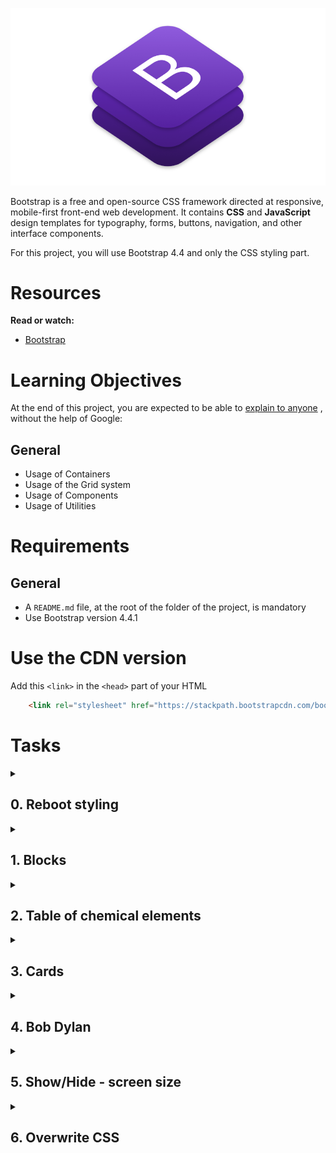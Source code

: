 
![Alt text](/Bootstrap/image/main.png?raw=true "Optional Title")

Bootstrap is a free and open-source CSS framework directed at responsive, mobile-first front-end web development. It contains **CSS** and **JavaScript** design templates for typography, forms, buttons, navigation, and other interface components.

For this project, you will use Bootstrap 4.4 and only the CSS styling part.

# Resources
**Read or watch:**

+ [Bootstrap](https://fs.blog/feynman-learning-technique/)

# Learning Objectives
At the end of this project, you are expected to be able to [explain to anyone](https://fs.blog/feynman-learning-technique/) , without the help of Google:

## General
+ Usage of Containers
+ Usage of the Grid system
+ Usage of Components
+ Usage of Utilities

# Requirements
## General
+ A ```README.md``` file, at the root of the folder of the project, is mandatory
+ Use Bootstrap version 4.4.1

# Use the CDN version
Add this ```<link>``` in the ```<head>``` part of your HTML

```html
    <link rel="stylesheet" href="https://stackpath.bootstrapcdn.com/bootstrap/4.4.1/css/bootstrap.min.css" integrity="sha384-Vkoo8x4CGsO3+Hhxv8T/Q5PaXtkKtu6ug5TOeNV6gBiFeWPGFN9MuhOf23Q9Ifjh" crossorigin="anonymous">
```

# Tasks

<details>
  <summary> 

  ## 0. Reboot styling
  </summary>

From this HTML:

```html
<!DOCTYPE html>
<html lang="en" dir="ltr">
    <head>
        <meta charset="utf-8">
        <meta name="viewport" content="width=device-width, initial-scale=1, viewport-fit=cover">
        <title>Holberton - Web Stack - Bootstrap</title>
        <meta name="description" content="Bootstrap is a free and open-source CSS framework">

        <style>
            .my-container {
                background-color: #FF0000;
            }
        </style>
    </head>
    <body>

        <div class="my-container">
            <h1>Hello</h1>
            <h2>Holberton</h2>
            <p>Lorem ipsum dolor sit amet, consectetur adipiscing elit. Aliquam placerat eleifend nulla, quis imperdiet lacus. Donec tempor lorem enim, sit amet tempus purus euismod sit amet. Nam laoreet quis purus a consequat. Quisque interdum bibendum varius. Praesent lobortis eros sit amet tortor varius elementum. Fusce eget varius ex. Cras id lectus consectetur, bibendum dolor in, hendrerit lacus. Praesent rutrum, odio id tincidunt fringilla, dolor eros condimentum lacus, blandit molestie massa velit hendrerit risus. Nam ex nunc, ultrices id nisi consectetur, mattis imperdiet purus. Sed tempus ullamcorper nisi, vitae pulvinar nunc varius eu. Maecenas ut volutpat lectus.</p>
            <ul>
                <li>Lorem ipsum dolor sit amet, consectetur adipiscing elit.</li>
                <li>Phasellus quis dolor sed ligula porttitor fringilla.</li>
                <li>
                    <ul>
                        <li>Integer vulputate arcu quis luctus condimentum.</li>
                        <li>Integer commodo turpis non ligula viverra, ut sagittis elit ornare.</li>
                    </ul>
                </li>
                <li>Etiam porttitor justo in diam elementum, nec mollis tellus viverra.</li>
                <li>Vivamus non ligula quis dui auctor sagittis.</li>
            </ul>
        </div>

    </body>
</html>
```


Add Bootstrap to reset the CSS styling.

Your final page must look like this:

![Alt text](/Bootstrap/image/readme.md.0.jpg?raw=true "Optional Title")

### Repo:

- GitHub repository: ``` holbertonschool-web_front_end ```
- Directory: ``` Bootstrap ```
- File: ``` 0-index.html ```
<details>
  <summary>Please review your task manually with the following checklist</summary>
  
- [ ] README.md exists and is not empty
- [ ] File exists
- [ ] Bootstrap CSS stylesheet is added in the head
- [ ] Final result is the same as screenshots and GIF

</details>




</details>


<details>
  <summary>
  
  ## 1. Blocks

  </summary>


From this HTML:

```html
<!DOCTYPE html>
<html lang="en" dir="ltr">
    <head>
        <meta charset="utf-8">
        <meta name="viewport" content="width=device-width, initial-scale=1, viewport-fit=cover">
        <title>Holberton - Web Stack - Bootstrap</title>
        <meta name="description" content="Bootstrap is a free and open-source CSS framework">

        <link rel="stylesheet" href="https://stackpath.bootstrapcdn.com/bootstrap/4.4.1/css/bootstrap.min.css" integrity="sha384-Vkoo8x4CGsO3+Hhxv8T/Q5PaXtkKtu6ug5TOeNV6gBiFeWPGFN9MuhOf23Q9Ifjh" crossorigin="anonymous">
    </head>
    <body>
        <div>
            <div>Primary</div>
            <div>Success</div>
            <div>Danger</div>
            <div>Warning</div>
        </div>

        <hr />

        <div>
            <div>Primary</div>
            <div>Success</div>
            <div>Danger</div>
            <div>Warning</div>
        </div>

        <hr />

        <div>
            <div>Primary</div>
            <div>Success</div>
            <div>Danger</div>
        </div>

        <hr />

        <div>
            <div>Primary</div>
            <div>Success</div>
            <div>Danger</div>
            <div>Warning</div>
        </div>

        <hr/>

        <div>
            <div>Primary</div>
            <div>Success</div>
        </div>

        <hr/>

        <div>
            <div>Primary</div>
            <div>Success</div>
            <div>Danger</div>
        </div>
    </body>
</html>
```


Build this responsive web page:

![Alt text](/Bootstrap/image/1-index.gif?raw=true "Optional Title")

### Requirements:

- You are not allow to define any styling in a CSS file, in head or inline - only Bootstrap classes
- You can not change the HTML structure - only adding classes is allowed

### Behaviors/styles:

For all cells of all rows:

- Padding at .5rem
- Background color of the name of the cell
- Text centered and white

### First line:

- Each cell has the same width
- Screen >= 992px: display like 4 columns in one line
- Screen < 992px: display like 4 lines in one column

### Second line:

- Each cell has the same width
- Screen >= 576px: display like 4 columns in one line
- Screen < 576px: display like 4 lines in one column

### Third line:

- The last cell is taking 50% of the width screen
- The middle cell has 2 times the size of the first cell
- Screen >= 992px: display like 3 columns in one line
- Screen < 992px: display like 3 lines in one column

### Fourth line:

- Different order (from left to right) based on the size
- Screen >= 1200px: Primary -> Success -> Danger -> Warning
- Screen between 992px and 1200px: Warning -> Primary -> Success -> Danger
- Screen between 768px and 992px: Danger -> Warning -> Primary -> Success
- Screen <= 768px: Success -> Danger -> Warning -> Primary

### Fifth line:

- Each cell has the same width (~16% of the screen)
- Screen >= 768px: display like 2 columns on each side of the screen in one line
- Screen < 768px: display like 2 lines in one column

### Last line:

- Each cell has the same width (~16% of the screen)
- Screen >= 768px: display like 3 columns in one line with the space between the first and middle cell 2 times bigger than the space between the middle cell and the last cell
- Screen < 768px: display like 3 lines in one column


### Repo:

- GitHub repository: ``` holbertonschool-web_front_end ```
- Directory: ``` Bootstrap ```
- File: ``` 1-index.html ```

<details>
  <summary>Please review your task manually with the following checklist</summary>
  
- [ ] File exists
- [ ] HTML structure is the same as the one provided
- [ ] No extra styling (in-line, in the head and/or a CSS file)
- [ ] Cells have class p-2
- [ ] Cells “Primary” have class bg-primary
- [ ] Cells “Success” have class bg-success
- [ ] Cells “Danger” have class bg-danger
- [ ] Cells “Warning” have class bg-warning
- [ ] All cells (or top container) have class text-white
- [ ] All cells (or top container) have class text-center
- [ ] First line: all cells have class col-lg
- [ ] Second line: all cells have class col-sm
- [ ] Third line: first cell has class col-lg or col-lg-2
- [ ] Third line: second cell has class col-lg-4
- [ ] Third line: last cell has class col-lg-6
- [ ] Fourth line: all cells have class col
- [ ] Fourth line: Screen >= 1200px: Primary -> Success -> Danger -> Warning
- [ ] Fourth line: Screen between 992px and 1200px: Warning -> Primary -> Success -> Danger
- [ ] Fourth line: Screen between 768px and 992px: Danger -> Warning -> Primary -> Success
- [ ] Fourth line: Screen <= 768px: Success -> Danger -> Warning -> Primary
- [ ] Fifth line: all cells have class col-md-2 or col-md with the second cell with offset-md-8 or justify-content-between in the div.row
- [ ] Fifth line: Screen >= 768px: display like 2 columns on each side of the screen
- [ ] Fifth line: Screen < 768px: display like 2 lines
- [ ] Last line: all cells have class col-md-2 or col-md
- [ ] Last line: space between the first cell and the middle cell is 2 times bigger than the space between the last cell and middle cell -> class offset-md-4 in the middle cell and offset-md-2 in the last cell
- [ ] Final result is the same as screenshots and GIF
</details>


</details>


<details>
  <summary> 

  ## 2. Table of chemical elements
  </summary>

From this HTML:

```html
<!DOCTYPE html>
<html lang="en" dir="ltr">
    <head>
        <meta charset="utf-8">
        <meta name="viewport" content="width=device-width, initial-scale=1, viewport-fit=cover">
        <title>Holberton - Web Stack - Bootstrap</title>
        <meta name="description" content="Bootstrap is a free and open-source CSS framework">

        <link rel="stylesheet" href="https://stackpath.bootstrapcdn.com/bootstrap/4.4.1/css/bootstrap.min.css" integrity="sha384-Vkoo8x4CGsO3+Hhxv8T/Q5PaXtkKtu6ug5TOeNV6gBiFeWPGFN9MuhOf23Q9Ifjh" crossorigin="anonymous">
    </head>
    <body>
        <header>
            <ul>
                <li>
                    <a href="/">
                        <img src="https://via.placeholder.com/150x50" />
                    </a>
                </li>
                <li>
                    <a href="#">Chemical elements</a>
                </li>
                <li>
                    <a href="#">Profile</a>
                </li>
            </ul>
        </header>

        <main>
            <section>
                <div role="alert">
                    <h4>List of chemical elements</h4>
                    <p>This is a list of the 5 first chemical elements which have been identified as of 2019.</p>
                    <hr>
                    <p>A popular visualization of all 118 elements is <a href="https://en.wikipedia.org/wiki/Periodic_table">the periodic table of the elements</a>.</p>
                </div>
            </section>

            <section>
                <h1>Chemical elements <span>only 5</span></h1>

                <div>
                    <table>
                        <thead>
                            <tr>
                                <th scope="col">Atomic number</th>
                                <th scope="col">Symbol</th>
                                <th scope="col">Element</th>
                                <th scope="col">Origin of name</th>
                                <th scope="col">Group</th>
                                <th scope="col">Period</th>
                                <th scope="col">Atomic weight</th>
                                <th scope="col">Density</th>
                                <th scope="col">Melting point</th>
                                <th scope="col">Boiling point</th>
                                <th scope="col">Specific heat capacity</th>
                                <th scope="col">Electro­negativity</th>
                                <th scope="col">Abundance in Earth's crust</th>
                            </tr>
                        </thead>
                        <tbody>
                            <tr>
                                <td>1</td>
                                <td>H</td>
                                <td>Hydrogen</td>
                                <td>Greek elements <i>hydro-</i> and <i>-gen</i>, meaning 'water-forming'</td>
                                <td>1</td>
                                <td>1</td>
                                <td>1.008</td>
                                <td>0.00008988</td>
                                <td>14.01</td>
                                <td>20.28</td>
                                <td>14.304</td>
                                <td>2.20</td>
                                <td>1400</td>
                            </tr>
                            <tr>
                                <td>2</td>
                                <td>He</td>
                                <td>Helium</td>
                                <td>Greek <i>hḗlios</i>, 'sun'</td>
                                <td>18</td>
                                <td>1</td>
                                <td>4.002602</td>
                                <td>0.0001785</td>
                                <td>—</td>
                                <td>4.22</td>
                                <td>5.193</td>
                                <td>–</td>
                                <td>0.008</td>
                            </tr>
                            <tr>
                                <td>3</td>
                                <td>Li</td>
                                <td>Lithium</td>
                                <td>Greek <i>líthos</i>, 'stone'</td>
                                <td>1</td>
                                <td>2</td>
                                <td>6.94</td>
                                <td>0.534</td>
                                <td>453.69</td>
                                <td>1560</td>
                                <td>3.582</td>
                                <td>0.98</td>
                                <td>20</td>
                            </tr>
                            <tr>
                                <td>4</td>
                                <td>Be</td>
                                <td>Beryllium</td>
                                <td>Beryl, a mineral (ultimately from the name of Belur in southern India)</td>
                                <td>2</td>
                                <td>2</td>
                                <td>9.0121831</td>
                                <td>1.85</td>
                                <td>1560</td>
                                <td>2742</td>
                                <td>1.825</td>
                                <td>1.57</td>
                                <td>2.8</td>
                            </tr>
                            <tr>
                                <td>5</td>
                                <td>B</td>
                                <td>Boron</td>
                                <td>Borax, a mineral (from Arabic <i>bawraq</i>)</td>
                                <td>13</td>
                                <td>2</td>
                                <td>10.81</td>
                                <td>2.34</td>
                                <td>2349</span></td>
                                <td>4200</td>
                                <td>1.026</td>
                                <td>2.04</td>
                                <td>10</td>
                            </tr>
                        </tbody>
                    </table>
                </div>
            </section>
        </main>
    </body>
</html>
```


Build this responsive web page:

![png](/Bootstrap/image/readme.md.2.png?raw=true "png img")

![gif](/Bootstrap/image/2-index.gif?raw=true "Gif anime")


### Requirements:

You are not allow to define any styling in a CSS file, in head or inline - only Bootstrap classes
You can not change the HTML structure - only adding classes is allowed
Behaviors/styles:

+ Header:
    + With border bottom
    + Padding .5rem and margin bottom 1rem
    + Background color “light”
    + Horizontal listing, no margin bottom:
        + First item aligned on the left with a border rounded image
        + 2 other items aligned on the right with 2 links (aligned vertically in the middle) with a layout of a button of style “secondary”
        + The link “Chemical elements” is active
+ The main block has full width, spanning the entire width of the viewport (container-fluid)
+ The first section:
    + The div inside is an alert style of “info”:
        + h4 has an alert heading style
        + The last paragraph (containing the link) should not have any margin bottom
+ The second section:
    + h1 has a margin bottom at 1.5rem and margin top at 3rem
    + Inside the h1, “only 5” has a badge layout of type “info”
    + The div is able to make the table responsive with a break at 992px
    + The table has “dark” style and hover on rows

### Repo:

- GitHub repository: ``` holbertonschool-web_front_end ```
- Directory: ``` Bootstrap ```
- File: ``` 2-index.html ```

    <details>
    <summary>Please review your task manually with the following checklist</summary>
    
    - [ ] File exists
    - [ ] HTML structure is the same as the one provided
    - [ ] No extra styling (in-line, in the head and/or a CSS file)
    - [ ] header has class border-bottom
    - [ ] header has class mb-3 (or m-3)
    - [ ] header has class p-2
    - [ ] header has class bg-light
    - [ ] header ul has class list-inline or d-flex or list-group-horizontal
    - [ ] header ul has class mb-0
    - [ ] header ul li have class list-inline-item (except if header ul has class d-flex or list-group-horizontal)
    - [ ] First header ul li is aligned on the left (has class mr-auto)
    - [ ] header ul li img has class rounded
    - [ ] Second and last header ul li a have class btn and btn-secondary
    - [ ] Second header ul li a has class active
    - [ ] Second and last header ul li have class align-self-center (except if header ul has class d-flex or list-group-horizontal)
    - [ ] main has class container-fluid
    - [ ] First section has the container div with classes alert and alert-info
    - [ ] h4 inside the alert has class alert-heading
    - [ ] Last p of the alert has class mb-0
    - [ ] In the second section, h1 has classes mt-5 and mb-4
    - [ ] In the second section, h1 span has classes badge, badge-pill and badge-info
    - [ ] div containing table has class table-responsive-lg
    - [ ] table has classes table, table-hover and table-dark
    - [ ] Final result is the same as screenshots and GIF
    </details>
</details>


<details>
  <summary> 

  ## 3. Cards
  </summary>

From this HTML:

```html
<!DOCTYPE html>
<html lang="en" dir="ltr">
    <head>
        <meta charset="utf-8">
        <meta name="viewport" content="width=device-width, initial-scale=1, viewport-fit=cover">
        <title>Holberton - Web Stack - Bootstrap</title>
        <meta name="description" content="Bootstrap is a free and open-source CSS framework">

        <link rel="stylesheet" href="https://stackpath.bootstrapcdn.com/bootstrap/4.4.1/css/bootstrap.min.css" integrity="sha384-Vkoo8x4CGsO3+Hhxv8T/Q5PaXtkKtu6ug5TOeNV6gBiFeWPGFN9MuhOf23Q9Ifjh" crossorigin="anonymous">

        <script src="https://code.jquery.com/jquery-3.4.1.min.js" integrity="sha256-CSXorXvZcTkaix6Yvo6HppcZGetbYMGWSFlBw8HfCJo=" crossorigin="anonymous"></script>
        <script src="https://stackpath.bootstrapcdn.com/bootstrap/4.4.1/js/bootstrap.min.js" integrity="sha384-wfSDF2E50Y2D1uUdj0O3uMBJnjuUD4Ih7YwaYd1iqfktj0Uod8GCExl3Og8ifwB6" crossorigin="anonymous"></script>
    </head>
    <body>
        <div>
            <div>
                <div>
                    <div>
                        <div>Coding</div>
                        <img src="https://via.placeholder.com/450x200" />
                        <div>
                            <h5>HTML</h5>
                            <p>Hypertext Markup Language (HTML) is the standard markup language for documents designed to be displayed in a web browser.</p>
                            <button data-toggle="modal" data-target="#playModal">Play with</button>
                        </div>
                        <div>40h</div>
                    </div>
                </div>
                <div>
                    <div>
                        <div>Coding</div>
                        <img src="https://via.placeholder.com/450x200" />
                        <div>
                            <h5>CSS</h5>
                            <p>Cascading Style Sheets (CSS) is a style sheet language used for describing the presentation of a document written in a markup language like HTML.</p>
                            <button data-toggle="modal" data-target="#playModal">Play with</button>
                        </div>
                        <div>35h</div>
                    </div>
                </div>
                <div>
                    <div>
                        <div>Coding</div>
                        <img src="https://via.placeholder.com/450x200" />
                        <div>
                            <h5>Javascript</h5>
                            <p>JavaScript, often abbreviated as JS, is a programming language that conforms to the ECMAScript specification.</p>
                            <button data-toggle="modal" data-target="#playModal">Play with</button>
                        </div>
                        <div>70h</div>
                    </div>
                </div>
            </div>
        </div>

        <!-- Modal -->
        <div id="playModal" tabindex="-1" role="dialog" aria-labelledby="playModal" aria-hidden="true">
            <div role="document">
                <div>
                    <div>
                        <h5 id="exampleModalLabel">Play with CodePen</h5>
                        <button type="button" data-dismiss="modal" aria-label="Close">
                            <span aria-hidden="true">&times;</span>
                        </button>
                    </div>
                    <div>
                        <p>
                            CodePen is an online community for testing and showcasing user-created HTML, CSS and JavaScript code snippets. 
                            It functions as an online code editor and open-source learning environment, where developers can create code snippets, called "pens," and test them.
                        </p>
                        <p>
                            It was founded in 2012 by full-stack developers Alex Vazquez and Tim Sabat and front-end designer Chris Coyier.
                            Its employees work remotely, rarely all meeting together in person. 
                        </p>
                        <p>
                            CodePen is one of the largest communities for web designers and developers to showcase their coding skills, with an estimated 330,000 registered users and 14.16 million monthly visitors.
                        </p>

                        <form>
                            <div>
                                <h5>Connect</h5>
                            </div>
                            <div>
                                <label for="username">Username</label>
                                <div>
                                    <input type="text" id="username" />
                                </div>
                            </div>
                            <div>
                                <label for="password">Password</label>
                                <div>
                                    <input type="password" id="password" />
                                </div>
                            </div>
                            <div>
                                <button type="submit">Connect</button>
                            </div>
                        </form>
                    </div>
                </div>
            </div>
        </div>
    </body>
</html>
```


Build this responsive web page:

![Alt text](/Bootstrap/image/readme.md.3.1.png?raw=true "Optional Title")

![Alt text](/Bootstrap/image/readme.md.3.2.png?raw=true "Optional Title")

![Alt text](/Bootstrap/image/3-index.gif?raw=true "Optional Title")

### Requirements:

+ You are not allow to define any styling in a CSS file, in head or inline - only Bootstrap classes
+ You can not change the HTML structure - only adding classes is allowed

### Behaviors/styles:

+ The first div is a container with a break at 992px and padding of 3rem
    + Inside, card is in row until 576px where it will switch to column
    + Each card has a spacing of 1.5rem on top
    + The text “Coding” is a card header
    + Language name (card title) and description (card text) are inside a card body
    + Duration in hour is a card footer
    + Also, the button “Play with” has the “danger” layout and should open a modal
+ The second div is the modal:
    + Centered vertically and horizontally
    + The form has a border on top and a padding on top of 1rem:
        + Each items of the form are grouped
        + The final rendering of the form must be the same as the screen (label on the left, color style, etc..)

### Repo:

- GitHub repository: ``` holbertonschool-web_front_end ```
- Directory: ``` Bootstrap ```
- File: ``` 3-index.html ```

    <details>
    <summary>Please review your task manually with the following checklist</summary>
    
    - [ ] File exists
    - [ ] HTML structure is the same as the one provided
    - [ ] No extra styling (in-line, in the head and/or a CSS file)
    - [ ] First div has class container-lg
    - [ ] First div has class p-5
    - [ ] div div has class row
    - [ ] All div in div div.row have classes col-sm-4 or col-sm
    - [ ] All div in div div.row have classes mt-4
    - [ ] Inside all div.col-sm-4, first div has class card
    - [ ] All “Coding” div have class card-header
    - [ ] All img in card have class card-img-top
    - [ ] All div.card have a div with class card-body
    - [ ] All div.card-body h5 have class card-title
    - [ ] All div.card-body p have class card-text
    - [ ] All div.card-body button have classes btn and btn-danger
    - [ ] All div.card-body button have attribute data-toggle="modal"
    - [ ] All div.card-body button have attribute data-target="#playModal"
    - [ ] All div.card have a div.card-footer (for duration information)
    - [ ] Second main div has class modal
    - [ ] div.modal has the first div with class modal-dialog and modal-dialog-centered
    - [ ] Inside div.modal-dialog, the first div has class modal-content
    - [ ] div.modal-content has as direct children a div.modal-header
    - [ ] div.modal-header h5 has class modal-title
    - [ ] div.modal-content has as direct children a div.modal-body
    - [ ] div.modal-body form has classes border-top and pt-3
    - [ ] All div.modal-body form div has class form-group
    - [ ] All div.modal-body form div with input have class row
    - [ ] All div.modal-body form label have class col-form-label
    - [ ] All div.modal-body form label have class col-sm-X
    - [ ] All div.modal-body form .form-group div that contains an input have class col-sm-X (sum with the label.col-sm-X should be equal to 12)
    - [ ] All div.modal-body form .form-group input have class form-control
    - [ ] Last div.modal-body form div has class text-right or d-flex and flex-row-reverse or ml-auto
    - [ ] div.modal-body form div button has classes btn and btn-danger
    - [ ] Final result is the same as screenshots and GIF

    </details>
</details>


<details>
  <summary> 

  ## 4. Bob Dylan
  </summary>

From this HTML:

```html
<!DOCTYPE html>
<html lang="en" dir="ltr">
    <head>
        <meta charset="utf-8">
        <meta name="viewport" content="width=device-width, initial-scale=1, viewport-fit=cover">
        <title>Holberton - Web Stack - Bootstrap</title>
        <meta name="description" content="Bootstrap is a free and open-source CSS framework">

        <link rel="stylesheet" href="https://stackpath.bootstrapcdn.com/bootstrap/4.4.1/css/bootstrap.min.css" integrity="sha384-Vkoo8x4CGsO3+Hhxv8T/Q5PaXtkKtu6ug5TOeNV6gBiFeWPGFN9MuhOf23Q9Ifjh" crossorigin="anonymous">

        <script src="https://code.jquery.com/jquery-3.4.1.min.js" integrity="sha256-CSXorXvZcTkaix6Yvo6HppcZGetbYMGWSFlBw8HfCJo=" crossorigin="anonymous"></script>
        <script src="https://stackpath.bootstrapcdn.com/bootstrap/4.4.1/js/bootstrap.min.js" integrity="sha384-wfSDF2E50Y2D1uUdj0O3uMBJnjuUD4Ih7YwaYd1iqfktj0Uod8GCExl3Og8ifwB6" crossorigin="anonymous"></script>
    </head>
    <body>
        <div>
            <h1>Bob Dylan</h1>

            <ul>
                <li>
                    <a>Introduction</a>
                </li>
                <li>
                    <a>Discography</a>
                </li>
            </ul>
            <div>

                <div>
                    <p>
                        Bob Dylan (born Robert Allen Zimmerman; May 24, 1941) is an American singer-songwriter, author, and visual artist who has been a major figure in popular culture for more than fifty years. 
                    </p>
                    <p>
                        Much of his most celebrated work dates from the 1960s, when songs such as "Blowin' in the Wind" (1963) and "The Times They Are a-Changin'" (1964) became anthems for the civil rights movement and anti-war movement. 
                        His lyrics during this period incorporated a wide range of political, social, philosophical, and literary influences, defied pop-music conventions and appealed to the burgeoning counterculture.
                    </p>
                </div>

                <div>
                    <ul>
                        <li>
                            <a>Bob Dylan <em>(1962)</em></a>
                            <div>
                                <p>
                                    Bob Dylan is the debut studio album by American singer-songwriter Bob Dylan, released on March 19, 1962 by Columbia Records. Produced by Columbia's legendary talent scout John H. Hammond, who signed Dylan to the label, the album features folk standards, plus two original compositions, "Talkin' New York" and "Song to Woody".
                                </p>
                            </div>
                        </li>

                        <li>
                            <a>The Freewheelin' Bob Dylan <em>(1963)</em></a>
                            <div>
                                <p>
                                    The Freewheelin' Bob Dylan is the second studio album by American singer-songwriter Bob Dylan, released on May 27, 1963 by Columbia Records. Whereas his self-titled debut album Bob Dylan had contained only two original songs, Freewheelin' represented the beginning of Dylan's writing contemporary words to traditional melodies. Eleven of the thirteen songs on the album are Dylan's original compositions. The album opens with "Blowin' in the Wind", which became an anthem of the 1960s, and an international hit for folk trio Peter, Paul & Mary soon after the release of Freewheelin'. The album featured several other songs which came to be regarded as among Dylan's best compositions and classics of the 1960s folk scene: "Girl from the North Country", "Masters of War", "A Hard Rain's a-Gonna Fall" and "Don't Think Twice, It's All Right".
                                </p>
                            </div>
                        </li>

                        <li>
                            <a>The Times They Are a-Changin' <em>(1964)</em></a>
                            <div>
                                <p>
                                    The Times They Are a-Changin' is the third studio album by American singer-songwriter Bob Dylan, released on January 13, 1964 by Columbia Records. Whereas his previous albums Bob Dylan and The Freewheelin' Bob Dylan consisted of original material among cover songs, Dylan's third album was the first to feature only original compositions. The album consists mostly of stark, sparsely arranged ballads concerning issues such as racism, poverty, and social change. The title track is one of Dylan's most famous; many feel that it captures the spirit of social and political upheaval that characterized the 1960s.
                                </p>
                            </div>
                        </li>

                        <li>
                            <a>Another Side of Bob Dylan <em>(1964)</em></a>
                            <div>
                                <p>
                                    Another Side of Bob Dylan is the fourth studio album by American singer and songwriter Bob Dylan, released on August 8, 1964 by Columbia Records.
                                </p>
                            </div>
                        </li>
                    </ul>
                </div>
            </div>
        </div>
    </body>
</html>
```


Build this responsive web page:

![Alt text](/Bootstrap/image/readme.md.4.1.png?raw=true "Optional Title")

![Alt text](/Bootstrap/image/readme.md.4.2.png?raw=true "Optional Title")

![Alt text](/Bootstrap/image/readme.md.4.3.png?raw=true "Optional Title")

![Alt text](/Bootstrap/image/4-index.gif?raw=true "Optional Title")


### Requirements:

+ You are not allow to define any styling in a CSS file, in head or inline - only Bootstrap classes
+ You can not change the HTML structure - only adding classes is allowed

### Behaviors/styles:

+ Body background is dark
+ All elements are inside a div container with a break at 960px, background color light and a padding of 1rem
+ h1 has a margin bottom and top of 1.5rem
+ ul is a tabs navigation with the first item active by default
+ The div after the ul is the container of tabs content with a background of color white and padding of 1rem
+ The switch between tab contents is animated with a fade
+ In the tab “Discography”:
    + The list of discs has a grouped layout
    + Each disc name has a link that extends or collapses description

### Repo:

- GitHub repository: ``` holbertonschool-web_front_end ```
- Directory: ``` Bootstrap ```
- File: ``` 4-index.html ```

    <details>
    <summary>Please review your task manually with the following checklist</summary>
    
    - [ ] File exist
    - [ ] HTML structure is the same as the one provided
    - [ ] No extra styling (in-line, in the head and/or a CSS file)
    - [ ] body has class bg-dark
    - [ ] Top div has class container-lg
    - [ ] Top div has classes p-3 and bg-light
    - [ ] h1 has classes mt-4 and mb-4 or my-4
    - [ ] ul has classes nav and nav-tabs
    - [ ] ul has attribute role="tablist"
    - [ ] All ul li have class nav-item
    - [ ] All ul li a have class nav-link
    - [ ] First ul li a have class active
    - [ ] All ul li a have attributes data-toggle="tab", role="tab" and href="#XXX" (referencing the right section)
    - [ ] div just after the ul has class tab-content
    - [ ] div just after the ul has classes bg-white and p-3
    - [ ] All div.tab-content div have classes tab-pane and fade
    - [ ] All div.tab-content div have attributes role="tabpanel" and id="XXX" (same as the a href of the nav)
    - [ ] First div.tab-content div has classes show and active
    - [ ] div.tab-content div.tab-pane ul has class list-group or accordion list-unstyled
    - [ ] All div.tab-content div.tab-pane ul li have class list-group-item or card
    - [ ] All div.tab-content div.tab-pane ul li a have attributes type="button", data-toggle="collapse" and data-target="#XXX" (link to the right description div)
    - [ ] All div.tab-content div.tab-pane ul li div have class collapse
    - [ ] All div.tab-content div.tab-pane ul li div have attribute data-parent="XXX" (linked to the parent container)
    - [ ] Collapse and expend behavior is working like the GIF
    - [ ] Final result is the same as screenshots and GIF

    </details>
</details>



<details>
  <summary> 

  ## 5. Show/Hide - screen size
  </summary>

From this HTML:

```html
<!DOCTYPE html>
<html lang="en" dir="ltr">
    <head>
        <meta charset="utf-8">
        <meta name="viewport" content="width=device-width, initial-scale=1, viewport-fit=cover">
        <title>Holberton - Web Stack - Bootstrap</title>
        <meta name="description" content="Bootstrap is a free and open-source CSS framework">

        <link rel="stylesheet" href="https://stackpath.bootstrapcdn.com/bootstrap/4.4.1/css/bootstrap.min.css" integrity="sha384-Vkoo8x4CGsO3+Hhxv8T/Q5PaXtkKtu6ug5TOeNV6gBiFeWPGFN9MuhOf23Q9Ifjh" crossorigin="anonymous">
    </head>
    <body>
        <h1>Small title</h1>
        <h1>Big title</h1>

        <div>
            <div>Left</div>
            <div>Middle</div>
            <div>Right</div>
        </div>

    </body>
</html>
```

Build this responsive web page:

![Alt text](/Bootstrap/image/5-index.gif?raw=true "Optional Title")

### Requirements:

+ You are not allow to define any styling in a CSS file, in head or inline - only Bootstrap classes
+ You can not change the HTML structure - only adding classes is allowed

### Behaviors/styles:

+ Big title is displayed only for width screen > 768px
+ Small title is displayed only for width screen <= 768px
+ first div should:
    + be centered as container and take the full width when the width of the screen <= 768px
    + have “info color” background
    + have some padding on the 4 directions
    + have borders of the “info color” and rounded
+ “Left div” should:
    + be aligned on the left
    + have light text color
    + have light border on the bottom and right
    + have some padding on the 4 directions
+ “Middle div” should:
    + be aligned in the center
    + have light text color
    + have light border on the bottom, left and right
    + have some padding on the 4 directions
    + have shadow
    + disappear when the width of the screen <= 768px
+ “Right div” should:
    + be aligned on the right
    + have light text color
    + have light border on the bottom and left
    + have some padding on the 4 directions

### Repo:

- GitHub repository: ``` holbertonschool-web_front_end ```
- Directory: ``` Bootstrap ```
- File: ``` 5-index.html ```

    <details>
    <summary>Please review your task manually with the following checklist</summary>
    
    - [ ] File exists
    - [ ] HTML structure is the same as the one provided
    - [ ] No extra styling (in-line, in the head and/or a CSS file)
    - [ ] h1 “Small title” has classes d-block and d-md-none
    - [ ] h1 “Big title” has classes d-none and d-md-block
    - [ ] Top div has class container-md
    - [ ] Top div has classes bg-info and border-info
    - [ ] Top div has classes rounded, text-light and p-2
    - [ ] Top div has classes d-flex and justify-content-between
    - [ ] All div.container-md div have classes border-bottom and p-X
    - [ ] First div.container-md div has class border-right
    - [ ] Last div.container-md div has class border-left
    - [ ] Middle div.container-md div has classes border-right, border-left and shadow
    - [ ] Middle div.container-md div has classes d-none and d-md-block
    - [ ] Final result is the same as screenshots and GIF

    </details>
</details>



<details>
  <summary> 

  ## 6. Overwrite CSS
  </summary>

With this HTML: (one Bootstrap template example)

```html
<!DOCTYPE html>
<html lang="en" dir="ltr">
    <head>
        <meta charset="utf-8">
        <meta name="viewport" content="width=device-width, initial-scale=1, viewport-fit=cover">
        <title>Holberton - Web Stack - Bootstrap</title>
        <meta name="description" content="Bootstrap is a free and open-source CSS framework">

        <link rel="stylesheet" href="https://stackpath.bootstrapcdn.com/bootstrap/4.4.1/css/bootstrap.min.css" integrity="sha384-Vkoo8x4CGsO3+Hhxv8T/Q5PaXtkKtu6ug5TOeNV6gBiFeWPGFN9MuhOf23Q9Ifjh" crossorigin="anonymous">
        <link rel="stylesheet" href="6-styles.css">
    </head>
    <body>

        <div class="d-flex flex-column flex-md-row align-items-center p-3 px-md-4 mb-3 bg-white border-bottom box-shadow">
            <h5 class="my-0 mr-md-auto font-weight-normal">Company name</h5>
            <nav class="my-2 my-md-0 mr-md-3">
                <a class="p-2 text-dark" href="#">Features</a>
                <a class="p-2 text-dark" href="#">Enterprise</a>
                <a class="p-2 text-dark" href="#">Support</a>
                <a class="p-2 text-dark" href="#">Pricing</a>
            </nav>
            <a class="btn btn-outline-primary" href="#">Sign up</a>
        </div>

        <div class="pricing-header px-3 py-3 pt-md-5 pb-md-4 mx-auto text-center">
            <h1 class="display-4">Pricing</h1>
            <p class="lead">Quickly build an effective pricing table for your potential customers with this Bootstrap example. It's built with default Bootstrap components and utilities with little customization.</p>
        </div>

        <div class="container">
            <div class="card-deck mb-3 text-center">
                <div class="card mb-4 box-shadow">
                    <div class="card-header">
                        <h4 class="my-0 font-weight-normal">Free</h4>
                    </div>
                    <div class="card-body">
                        <h1 class="card-title pricing-card-title">$0 <small class="text-muted">/ mo</small></h1>
                        <ul class="list-unstyled mt-3 mb-4">
                            <li>10 users included</li>
                            <li>2 GB of storage</li>
                            <li>Email support</li>
                            <li>Help center access</li>
                        </ul>
                        <button type="button" class="btn btn-lg btn-block btn-outline-primary">Sign up for free</button>
                    </div>
                </div>
                <div class="card mb-4 box-shadow">
                    <div class="card-header">
                        <h4 class="my-0 font-weight-normal">Pro</h4>
                    </div>
                    <div class="card-body">
                        <h1 class="card-title pricing-card-title">$15 <small class="text-muted">/ mo</small></h1>
                        <ul class="list-unstyled mt-3 mb-4">
                            <li>20 users included</li>
                            <li>10 GB of storage</li>
                            <li>Priority email support</li>
                            <li>Help center access</li>
                        </ul>
                        <button type="button" class="btn btn-lg btn-block btn-primary">Get started</button>
                    </div>
                </div>
                <div class="card mb-4 box-shadow">
                    <div class="card-header">
                        <h4 class="my-0 font-weight-normal">Enterprise</h4>
                    </div>
                    <div class="card-body">
                        <h1 class="card-title pricing-card-title">$29 <small class="text-muted">/ mo</small></h1>
                        <ul class="list-unstyled mt-3 mb-4">
                            <li>30 users included</li>
                            <li>15 GB of storage</li>
                            <li>Phone and email support</li>
                            <li>Help center access</li>
                        </ul>
                        <button type="button" class="btn btn-lg btn-block btn-primary">Contact us</button>
                    </div>
                </div>
            </div>

            <footer class="pt-4 my-md-5 pt-md-5 border-top">
                <div class="row">
                    <div class="col-12 col-md">
                        <img class="mb-2" src="https://getbootstrap.com/docs/4.0/assets/brand/bootstrap-solid.svg" alt="" width="24" height="24">
                        <small class="d-block mb-3 text-muted">© 2017-2018</small>
                    </div>
                    <div class="col-6 col-md">
                        <h5>Features</h5>
                        <ul class="list-unstyled text-small">
                            <li><a class="text-muted" href="#">Cool stuff</a></li>
                            <li><a class="text-muted" href="#">Random feature</a></li>
                            <li><a class="text-muted" href="#">Team feature</a></li>
                            <li><a class="text-muted" href="#">Stuff for developers</a></li>
                            <li><a class="text-muted" href="#">Another one</a></li>
                            <li><a class="text-muted" href="#">Last time</a></li>
                        </ul>
                    </div>
                    <div class="col-6 col-md">
                        <h5>Resources</h5>
                        <ul class="list-unstyled text-small">
                            <li><a class="text-muted" href="#">Resource</a></li>
                            <li><a class="text-muted" href="#">Resource name</a></li>
                            <li><a class="text-muted" href="#">Another resource</a></li>
                            <li><a class="text-muted" href="#">Final resource</a></li>
                        </ul>
                    </div>
                    <div class="col-6 col-md">
                        <h5>About</h5>
                        <ul class="list-unstyled text-small">
                            <li><a class="text-muted" href="#">Team</a></li>
                            <li><a class="text-muted" href="#">Locations</a></li>
                            <li><a class="text-muted" href="#">Privacy</a></li>
                            <li><a class="text-muted" href="#">Terms</a></li>
                        </ul>
                    </div>
                </div>
            </footer>
        </div>
    </body>
</html>
```


Create the custom stylesheet ``` 6-styles.css ``` to match this layout.

![Alt text](/Bootstrap/image/readme.md.6.1.png?raw=true "Optional Title")

![Alt text](/Bootstrap/image/readme.md.6.2.png?raw=true "Optional Title")

![Alt text](/Bootstrap/image/6-index.gif?raw=true "Optional Title")


### Requirements:

+ You are not allow to define any styling in the head or inline of the HTML
+ You can not change the HTML

### New styles:

+ btn-primary has as background color set to #E0003C and #BC1340 for hover/focus/active
+ btn-outline-primary has text and border color set to #E0003C
+ a link (no matter which color forced) has text color set to #E0003C normally, in hover and in focus
+ Card (card container, but also header/footer) has border color set to #E0003C and radius to 1rem
+ .text-muted has text color set to #8C8C8C

### Repo:

- GitHub repository: ``` holbertonschool-web_front_end ```
- Directory: ``` Bootstrap ```
- File: ``` 6-styles.css ```

    <details>
    <summary>Please review your task manually with the following checklist</summary>
    
    - [ ] File exists
    - [ ] .btn-primary is redefined
    - [ ] .btn-primary has property color: #FFFFFF;
    - [ ] .btn-primary has property background-color: #E0003C;
    - [ ] .btn-primary has property border-color: #E0003C;
    - [ ] .btn-primary:hover, .btn-primary:focus and .btn-primary:active are redefined
    - [ ] .btn-primary:hover, .btn-primary:focus and .btn-primary.focus have properties: color: #FFFFFF; background-color: #bc1340; border-color: #bc1340;
    - [ ] .btn-outline-primary is redefined
    - [ ] .btn-outline-primary has property color: #E0003C;
    - [ ] .btn-outline-primary has property border-color: #E0003C;
    - [ ] .btn-outline-primary:hover is redefined
    - [ ] .btn-outline-primary:hover has properties color: #FFFFFF; background-color: #E0003C; border-color: #E0003C;
    - [ ] a.text-dark:hover and a.text-dark:focus are redefined
    - [ ] a.text-dark:hover and a.text-dark:focus have properties color: #E0003C !important; text-decoration: none;
    - [ ] .card is redefined
    - [ ] .card has properties border: 1px solid #E0003C; border-radius: 1rem;
    - [ ] .card-header is redefined
    - [ ] .card-header has properties background-color: #E0003C; color: #FFFFFF;
    - [ ] .card-header:first-child is redefined
    - [ ] .card-header:first-child has property border-radius: calc(1rem - 1px) calc(1rem - 1px) 0 0;
    - [ ] .border-bottom is redefined
    - [ ] .border-bottom has property border-bottom: 1px solid #E0003C!important;
    - [ ] .text-muted is redefined
    - [ ] .text-muted has property color: #8c8c8c!important;
    - [ ] Final result is the same as screenshots and GIF

    </details>
</details>